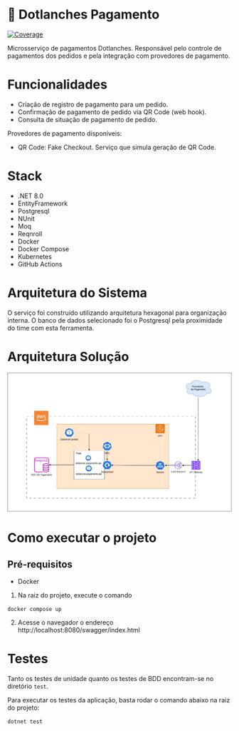 # 💸 Dotlanches Pagamento

[![Coverage](https://sonarcloud.io/api/project_badges/measure?project=98Lanches_dotlanche-pagamento&metric=coverage)](https://sonarcloud.io/summary/new_code?id=98Lanches_dotlanche-pagamento)

Microsserviço de pagamentos Dotlanches. Responsável pelo controle de pagamentos dos pedidos e pela integração com provedores de pagamento.

# Funcionalidades
- Criação de registro de pagamento para um pedido.
- Confirmação de pagamento de pedido via QR Code (web hook).
- Consulta de situação de pagamento de pedido.

Provedores de pagamento disponíveis:
- QR Code: Fake Checkout. Serviço que simula geração de QR Code.

# Stack
- .NET 8.0
- EntityFramework
- Postgresql
- NUnit
- Moq
- Reqnroll
- Docker
- Docker Compose
- Kubernetes
- GitHub Actions

# Arquitetura do Sistema
O serviço foi construído utilizando arquitetura hexagonal para organização interna. O banco de dados selecionado foi o Postgresql pela proximidade do time com esta ferramenta.

# Arquitetura Solução
![arquiretura_solucao](docs/arquitetura.jpg)

# Como executar o projeto

## Pré-requisitos
- Docker

1. Na raiz do projeto, execute o comando
```
docker compose up
```
2. Acesse o navegador o endereço http://localhost:8080/swagger/index.html

# Testes
Tanto os testes de unidade quanto os testes de BDD encontram-se no diretório `test`.

Para executar os testes da aplicação, basta rodar o comando abaixo na raiz do projeto:
```
dotnet test
```
